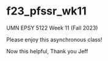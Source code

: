 # f23_pfssr_wk11
UMN EPSY 5122 Week 11 (Fall 2023)

Please enjoy this asynchronous class!

Now this helpful, Thank you Jeff
